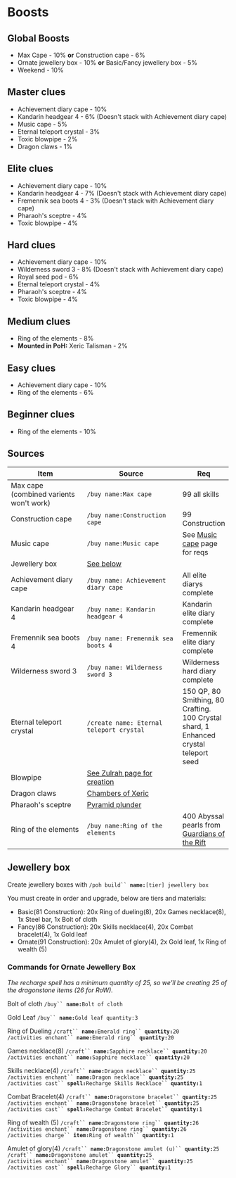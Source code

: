 # Boosts

## Global Boosts

* Max Cape - 10% **or** Construction cape - 6%
* Ornate jewellery box - 10% **or** Basic/Fancy jewellery box - 5%
* Weekend - 10%

## Master clues

* Achievement diary cape - 10%
* Kandarin headgear 4 - 6% (Doesn't stack with Achievement diary cape)
* Music cape - 5%
* Eternal teleport crystal - 3%
* Toxic blowpipe - 2%
* Dragon claws - 1%

## Elite clues

* Achievement diary cape - 10%
* Kandarin headgear 4 - 7% (Doesn't stack with Achievement diary cape)
* Fremennik sea boots 4 - 3% (Doesn't stack with Achievement diary cape)
* Pharaoh's sceptre - 4%
* Toxic blowpipe - 4%

## Hard clues

* Achievement diary cape - 10%
* Wilderness sword 3 - 8% (Doesn't stack with Achievement diary cape)
* Royal seed pod - 6%
* Eternal teleport crystal - 4%
* Pharaoh's sceptre - 4%
* Toxic blowpipe - 4%

## Medium clues

* Ring of the elements - 8%
* **Mounted in PoH:** Xeric Talisman - 2%

## Easy clues

* Achievement diary cape - 10%
* Ring of the elements - 6%

## Beginner clues

* Ring of the elements - 10%

## Sources

<table><thead><tr><th width="210.33333333333331">Item</th><th width="258">Source</th><th>Req</th></tr></thead><tbody><tr><td>Max cape (combined varients won't work)</td><td><code>/buy name:Max cape</code></td><td>99 all skills</td></tr><tr><td>Construction cape</td><td><code>/buy name:Construction cape</code></td><td>99 Construction</td></tr><tr><td>Music cape</td><td><code>/buy name:Music cape</code></td><td>See <a href="../music-cape.md">Music cape</a> page for reqs</td></tr><tr><td>Jewellery box</td><td><a href="boosts.md#jewellery-box">See below</a></td><td></td></tr><tr><td>Achievement diary cape</td><td><code>/buy name: Achievement diary cape</code></td><td>All elite diarys complete</td></tr><tr><td>Kandarin headgear 4</td><td><code>/buy name: Kandarin headgear 4</code></td><td>Kandarin elite diary complete</td></tr><tr><td>Fremennik sea boots 4</td><td><code>/buy name: Fremennik sea boots 4</code></td><td>Fremennik elite diary complete</td></tr><tr><td>Wilderness sword 3</td><td><code>/buy name: Wilderness sword 3</code></td><td>Wilderness hard diary complete</td></tr><tr><td>Eternal teleport crystal </td><td><code>/create name: Eternal teleport crystal</code></td><td>150 QP, 80 Smithing, 80 Crafting. 100 Crystal shard, 1 Enhanced crystal teleport seed </td></tr><tr><td>Blowpipe</td><td><a href="../../bosses/zulrah.md#unique-items">See Zulrah page for creation</a></td><td></td></tr><tr><td>Dragon claws</td><td><a href="../../raids/cox-raids/#loot">Chambers of Xeric</a></td><td></td></tr><tr><td>Pharaoh's sceptre</td><td><a href="../../skills/thieving/pyramid-plunder.md#rewards">Pyramid plunder</a></td><td></td></tr><tr><td>Ring of the elements</td><td><code>/buy name:Ring of the elements</code></td><td>400 Abyssal pearls from <a href="../../skills/runecrafting/guardians-of-the-rift.md">Guardians of the Rift</a></td></tr></tbody></table>

## Jewellery box

Create jewellery boxes with `/poh build`` `**`name:`**`[tier] jewellery box`

You must create in order and upgrade, below are tiers and materials:

* Basic(81 Construction): 20x Ring of dueling(8), 20x Games necklace(8), 1x Steel bar, 1x Bolt of cloth
* Fancy(86 Construction): 20x Skills necklace(4), 20x Combat bracelet(4), 1x Gold leaf
* Ornate(91 Construction): 20x Amulet of glory(4), 2x Gold leaf, 1x Ring of wealth (5)

### Commands for Ornate Jewellery Box

_The recharge spell has a minimum quantity of 25, so we'll be creating 25 of the dragonstone items (26 for RoW)._

Bolt of cloth `/buy`` `**`name:`**`Bolt of cloth`&#x20;

Gold Leaf `/buy`` `**`name:`**`Gold leaf quantity:3`

Ring of Dueling `/craft`` `**`name:`**`Emerald ring`` `**`quantity:`**`20` \
`/activities enchant`` `**`name:`**`Emerald ring`` `**`quantity:`**`20`

Games necklace(8) `/craft`` `**`name:`**`Sapphire necklace`` `**`quantity:`**`20` \
`/activities enchant`` `**`name:`**`Sapphire necklace`` `**`quantity:`**`20`

Skills necklace(4) `/craft`` `**`name:`**`Dragon necklace`` `**`quantity:`**`25` \
`/activities enchant`` `**`name:`**`Dragon necklace`` `**`quantity:`**`25` \
`/activities cast`` `**`spell:`**`Recharge Skills Necklace`` `**`quantity:`**`1`

Combat Bracelet(4) `/craft`` `**`name:`**`Dragonstone bracelet`` `**`quantity:`**`25` \
`/activities enchant`` `**`name:`**`Dragonstone bracelet`` `**`quantity:`**`25` \
`/activities cast`` `**`spell:`**`Recharge Combat Bracelet`` `**`quantity:`**`1`

Ring of wealth (5) `/craft`` `**`name:`**`Dragonstone ring`` `**`quantity:`**`26` \
`/activities enchant`` `**`name:`**`Dragonstone ring`` `**`quantity:`**`26` \
`/activities charge`` `**`item:`**`Ring of wealth`` `**`quantity:`**`1`

Amulet of glory(4) `/craft`` `**`name:`**`Dragonstone amulet (u)`` `**`quantity:`**`25` \
`/craft`` `**`name:`**`Dragonstone amulet`` `**`quantity:`**`25` \
`/activities enchant`` `**`name:`**`Dragonstone amulet`` `**`quantity:`**`25` \
`/activities cast`` `**`spell:`**`Recharge Glory`` `**`quantity:`**`1`



